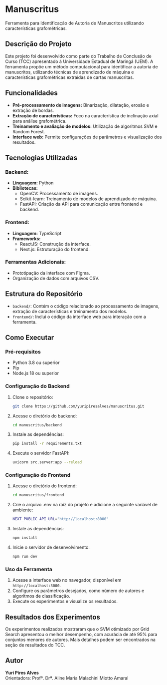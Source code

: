 # Manuscritus

Ferramenta para Identificação de Autoria de Manuscritos utilizando características grafométricas.

## Descrição do Projeto

Este projeto foi desenvolvido como parte do Trabalho de Conclusão de Curso (TCC) apresentado à Universidade Estadual de Maringá (UEM). A ferramenta propõe um método computacional para identificar a autoria de manuscritos, utilizando técnicas de aprendizado de máquina e características grafométricas extraídas de cartas manuscritas.

## Funcionalidades

- **Pré-processamento de imagens:** Binarização, dilatação, erosão e extração de bordas.
- **Extração de características:** Foco na característica de inclinação axial para análise grafométrica.
- **Treinamento e avaliação de modelos:** Utilização de algoritmos SVM e Random Forest.
- **Interface web:** Permite configurações de parâmetros e visualização dos resultados.

## Tecnologias Utilizadas

### Backend:

- **Linguagem:** Python
- **Bibliotecas:**
  - OpenCV: Processamento de imagens.
  - Scikit-learn: Treinamento de modelos de aprendizado de máquina.
  - FastAPI: Criação da API para comunicação entre frontend e backend.

### Frontend:

- **Linguagem:** TypeScript
- **Frameworks:**
  - ReactJS: Construção da interface.
  - Next.js: Estruturação do frontend.

### Ferramentas Adicionais:

- Prototipação da interface com Figma.
- Organização de dados com arquivos CSV.

## Estrutura do Repositório

- `backend/`: Contém o código relacionado ao processamento de imagens, extração de características e treinamento dos modelos.
- `frontend/`: Inclui o código da interface web para interação com a ferramenta.

## Como Executar

### Pré-requisitos

- Python 3.8 ou superior
- Pip
- Node.js 18 ou superior

### Configuração do Backend

1. Clone o repositório:
   ```bash
   git clone https://github.com/yuripiresalves/manuscritus.git
   ```
2. Acesse o diretório do backend:
   ```bash
   cd manuscritus/backend
   ```
3. Instale as dependências:
   ```bash
   pip install -r requirements.txt
   ```
4. Execute o servidor FastAPI:
   ```bash
   uvicorn src.server:app --reload
   ```

### Configuração do Frontend

1. Acesse o diretório do frontend:
   ```bash
   cd manuscritus/frontend
   ```
2. Crie o arquivo .env na raiz do projeto e adicione a seguinte variável de ambiente:
    ```bash
    NEXT_PUBLIC_API_URL="http://localhost:8000"
    ```
3. Instale as dependências:
   ```bash
   npm install
   ```
4. Inicie o servidor de desenvolvimento:
   ```bash
   npm run dev
   ```

### Uso da Ferramenta

1. Acesse a interface web no navegador, disponível em `http://localhost:3000`.
2. Configure os parâmetros desejados, como número de autores e algoritmos de classificação.
3. Execute os experimentos e visualize os resultados.

## Resultados dos Experimentos

Os experimentos realizados mostraram que o SVM otimizado por Grid Search apresentou o melhor desempenho, com acurácia de até 95% para conjuntos menores de autores. Mais detalhes podem ser encontrados na seção de resultados do TCC.

## Autor

**Yuri Pires Alves**  
Orientadora: Profª. Drª. Aline Maria Malachini Miotto Amaral
